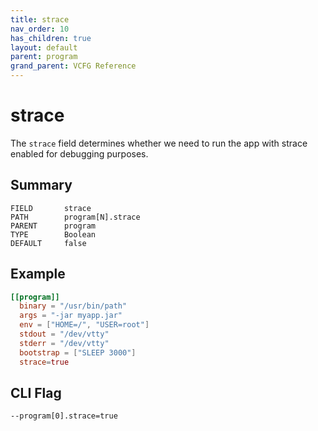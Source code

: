 ```yaml
---
title: strace
nav_order: 10
has_children: true
layout: default
parent: program
grand_parent: VCFG Reference
---
```


# strace

The `strace` field determines whether we need to run the app with strace enabled for debugging purposes.

## Summary

```
FIELD       strace
PATH        program[N].strace
PARENT      program
TYPE        Boolean
DEFAULT     false
```

## Example

```toml
[[program]]
  binary = "/usr/bin/path"
  args = "-jar myapp.jar"
  env = ["HOME=/", "USER=root"]
  stdout = "/dev/vtty"
  stderr = "/dev/vtty"
  bootstrap = ["SLEEP 3000"]
  strace=true
```

## CLI Flag

```
--program[0].strace=true
```